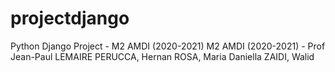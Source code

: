 # projectdjango
Python Django Project - M2 AMDI (2020-2021)
M2 AMDI (2020-2021) - Prof Jean-Paul LEMAIRE
PERUCCA, Hernan
ROSA, Maria Daniella
ZAIDI, Walid
